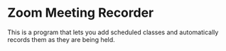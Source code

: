 # Zoom Meeting Recorder
 This is a program that lets you add scheduled classes and automatically records them as they are being held.
